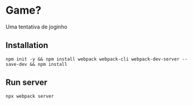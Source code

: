 # Game?

Uma tentativa de joginho

## Installation

```
npm init -y && npm install webpack webpack-cli webpack-dev-server --save-dev && npm install 

```

## Run server

```
npx webpack server 

```


<!-- ## Usage

```python
import foobar

# returns 'words'
foobar.pluralize('word')

# returns 'geese'
foobar.pluralize('goose')

# returns 'phenomenon'
foobar.singularize('phenomena')
``` -->

<!-- ## Contributing
Pull requests are welcome. For major changes, please open an issue first to discuss what you would like to change.

Please make sure to update tests as appropriate.

## License
[MIT](https://choosealicense.com/licenses/mit/) -->